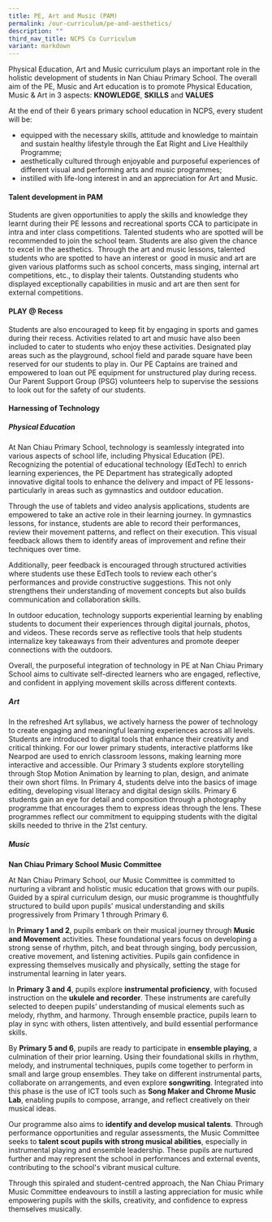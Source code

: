 ```yaml
---
title: PE, Art and Music (PAM)
permalink: /our-curriculum/pe-and-aesthetics/
description: ""
third_nav_title: NCPS Co Curriculum
variant: markdown
---
```

Physical Education, Art and Music curriculum plays an important role in
the holistic development of students in Nan Chiau Primary School.
The overall aim of the PE, Music and Art education is to promote Physical
	Education, Music &amp; Art in 3 aspects: <b>KNOWLEDGE</b>, <b>SKILLS</b> and <b>VALUES</b>
	
At the end of their 6 years primary school education in NCPS, every student
will be:
* equipped with the necessary skills, attitude and knowledge to maintain
and sustain healthy lifestyle through the Eat Right and Live Healthily
Programme;
* aesthetically cultured through enjoyable and purposeful experiences
of different visual and performing arts and music programmes;
* instilled with life-long interest in and an appreciation for Art and
Music.

#### Talent development in PAM
Students are given opportunities to apply the skills and knowledge they
learnt during their PE lessons and recreational sports CCA to participate
in intra and inter class competitions. Talented students who are spotted
will be recommended to join the school team.
Students are also given the chance to excel in the aesthetics. &nbsp;Through
the art and music lessons, talented students who are spotted to have an
interest or &nbsp;good in music and art are given various platforms such
as school concerts, mass singing, internal art competitions, etc., to display
their talents. Outstanding students who displayed exceptionally capabilities
in music and art are then sent for external competitions.

#### PLAY @ Recess
Students are also encouraged to keep fit by engaging in sports and games during their recess. Activities related to art and music have also been included to cater to students who enjoy these activities. Designated play areas such as the playground, school field and parade square have been reserved for our students to play in. Our PE Captains are trained and empowered to loan out PE equipment for unstructured play during recess. Our Parent Support Group (PSG) volunteers help to supervise the sessions to look out for the safety of our students.

#### Harnessing of Technology
##### Physical Education

At Nan Chiau Primary School, technology is seamlessly integrated into various aspects of school life, including Physical Education (PE). Recognizing the potential of educational technology (EdTech) to enrich learning experiences, the PE Department has strategically adopted innovative digital tools to enhance the delivery and impact of PE lessons-particularly in areas such as gymnastics and outdoor education.

Through the use of tablets and video analysis applications, students are empowered to take an active role in their learning journey. In gymnastics lessons, for instance, students are able to record their performances, review their movement patterns, and reflect on their execution. This visual feedback allows them to identify areas of improvement and refine their techniques over time.

Additionally, peer feedback is encouraged through structured activities where students use these EdTech tools to review each other's performances and provide constructive suggestions. This not only strengthens their understanding of movement concepts but also builds communication and collaboration skills.

In outdoor education, technology supports experiential learning by enabling students to document their experiences through digital journals, photos, and videos. These records serve as reflective tools that help students internalize key takeaways from their adventures and promote deeper connections with the outdoors.

Overall, the purposeful integration of technology in PE at Nan Chiau Primary School aims to cultivate self-directed learners who are engaged, reflective, and confident in applying movement skills across different contexts.



##### Art
In the refreshed Art syllabus, we actively harness the power of technology to create engaging and meaningful learning experiences across all levels. Students are introduced to digital tools that enhance their creativity and critical thinking. For our lower primary students, interactive platforms like Nearpod are used to enrich classroom lessons, making learning more interactive and accessible. Our Primary 3 students explore storytelling through Stop Motion Animation by learning to plan, design, and animate their own short films. In Primary 4, students delve into the basics of image editing, developing visual literacy and digital design skills. Primary 6 students gain an eye for detail and composition through a photography programme that encourages them to express ideas through the lens. These programmes reflect our commitment to equipping students with the digital skills needed to thrive in the 21st century.


##### Music

**Nan Chiau Primary School Music Committee**

At Nan Chiau Primary School, our Music Committee is committed to nurturing a vibrant and holistic music education that grows with our pupils. Guided by a spiral curriculum design, our music programme is thoughtfully structured to build upon pupils' musical understanding and skills progressively from Primary 1 through Primary 6.

In **Primary 1 and 2**, pupils embark on their musical journey through **Music and Movement** activities. These foundational years focus on developing a strong sense of rhythm, pitch, and beat through singing, body percussion, creative movement, and listening activities. Pupils gain confidence in expressing themselves musically and physically, setting the stage for instrumental learning in later years.

In **Primary 3 and 4**, pupils explore **instrumental proficiency**, with focused instruction on the **ukulele and recorder**. These instruments are carefully selected to deepen pupils’ understanding of musical elements such as melody, rhythm, and harmony. Through ensemble practice, pupils learn to play in sync with others, listen attentively, and build essential performance skills.

By **Primary 5 and 6**, pupils are ready to participate in **ensemble playing**, a culmination of their prior learning. Using their foundational skills in rhythm, melody, and instrumental techniques, pupils come together to perform in small and large group ensembles. They take on different instrumental parts, collaborate on arrangements, and even explore **songwriting**. Integrated into this phase is the use of ICT tools such as **Song Maker and Chrome Music Lab**, enabling pupils to compose, arrange, and reflect creatively on their musical ideas.

Our programme also aims to **identify and develop musical talents**. Through performance opportunities and regular assessments, the Music Committee seeks to **talent scout pupils with strong musical abilities**, especially in instrumental playing and ensemble leadership. These pupils are nurtured further and may represent the school in performances and external events, contributing to the school's vibrant musical culture.

Through this spiraled and student-centred approach, the Nan Chiau Primary Music Committee endeavours to instill a lasting appreciation for music while empowering pupils with the skills, creativity, and confidence to express themselves musically.
